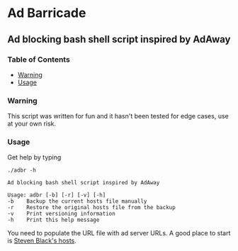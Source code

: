 # Ad Barricade
## Ad blocking bash shell script inspired by AdAway

### Table of Contents
* [Warning](#warning)
* [Usage](#usage)

### Warning
This script was written for fun and it hasn't been tested for edge cases, use at your own risk.

### Usage
Get help by typing
```
./adbr -h
```
```
Ad blocking bash shell script inspired by AdAway

Usage: adbr [-b] [-r] [-v] [-h]
-b    Backup the current hosts file manually
-r    Restore the original hosts file from the backup
-v    Print versioning information
-h    Print this help message
```
You need to populate the URL file with ad server URLs.
A good place to start is [Steven Black's hosts](https://github.com/StevenBlack/hosts).
